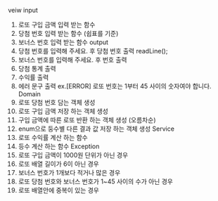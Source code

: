 veiw
input
1. 로또 구입 금액 입력 받는 함수
2. 당첨 번호 입력 받는 함수 (쉽표를 기준)
3. 보너스 번호 입력 받는 함수
output
4. 당첨 번호를 입력해 주세요. 후 당첨 번호 출력
   readLine();
5. 보너스 번호를 입력해 주세요. 후 번호 출력
6. 당첨 통계 출력
7. 수익률 출력
8. 에러 문구 출력
   ex.[ERROR] 로또 번호는 1부터 45 사이의 숫자여야 합니다.
Domain
8. 로또 당첨 번호 담는 객체 생성
9. 로또 구입 금액 저장 하는 객체 생성
10. 구입 금액에 따른 로또 반환 하는 객체 생성 (오름차순)
11. enum으로 둥수별 다른 결과 값 저장 하는 객체 생성
Service
12. 로또 수익률 계산 하는 함수
13. 등수 계산 하는 함수
Exception
14. 로또 구입 금액이 1000원 단위가 아닌 경우
15. 로또 배열 길이가 6이 아닌 경우
16. 보너스 번호가 1개보다 적거나 많은 경우
17. 로또 당첨 번호와 보너스 번호가 1~45 사이의 수가 아닌 경우
18. 로또 배열안에 중복이 있는 경우
